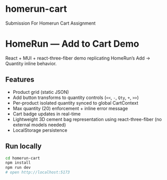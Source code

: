 # homerun-cart
Submission For Homerun Cart Assignment

# HomeRun — Add to Cart Demo

React + MUI + react-three-fiber demo replicating HomeRun’s Add -> Quantity inline behavior.

## Features
- Product grid (static JSON)
- Add button transforms to quantity controls (`<<`, `-`, `Qty`, `+`, `>>`)
- Per-product isolated quantity synced to global CartContext
- Max quantity (20) enforcement + inline error message
- Cart badge updates in real-time
- Lightweight 3D cement bag representation using react-three-fiber (no external models needed)
- LocalStorage persistence

## Run locally
```bash
cd homerun-cart
npm install
npm run dev
# open http://localhost:5173
